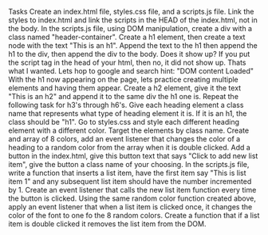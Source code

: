 Tasks
Create an index.html file, styles.css file, and a scripts.js file.
Link the styles to index.html and link the scripts in the HEAD of the index.html, not in the body.
In the scripts.js file, using DOM manipulation, create a div with a class named "header-container".
Create a h1 element, then create a text node with the text "This is an h1". Append the text to the h1 then append the h1 to the div, then append the div to the body. Does it show up? If you put the script tag in the head of your html, then no, it did not show up. Thats what I wanted. Lets hop to google and search hint: "DOM content Loaded"
With the h1 now appearing on the page, lets practice creating multiple elements and having them appear. Create a h2 element, give it the text "This is an h2" and append it to the same div the h1 one is.
Repeat the following task for h3's through h6's.
Give each heading element a class name that represents what type of heading element it is. If it is an h1, the class should be "h1".
Go to styles.css and style each different heading element with a different color. Target the elements by class name.
Create and array of 8 colors, add an event listener that changes the color of a heading to a random color from the array when it is double clicked.
Add a button in the index.html, give this button text that says "Click to add new list item", give the button a class name of your choosing.
In the scripts.js file, write a function that inserts a list item, have the first item say "This is list item 1" and any subsequent list item should have the number incremented by 1.
Create an event listener that calls the new list item function every time the button is clicked.
Using the same random color function created above, apply an event listener that when a list item is clicked once, it changes the color of the font to one fo the 8 random colors.
Create a function that if a list item is double clicked it removes the list item from the DOM.